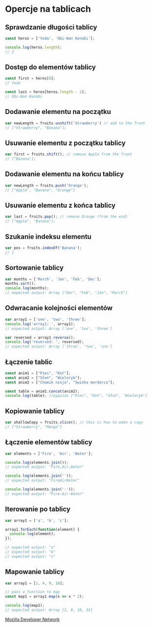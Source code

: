 # Opercje na tablicach

## Sprawdzanie długości tablicy

```js
const heros = ['Yoda', 'Obi-Wan Kenobi'];

console.log(heros.length);
// 2

```

## Dostęp do elementów tablicy

```js
const first = heros[0];
// Yoda

const last = heros[heros.length - 1];
// Obi-Wan Kenobi

```

## Dodawanie elementu na początku

```js
var newLength = fruits.unshift('Strawberry') // add to the front
// ["Strawberry", "Banana"];

```

## Usuwanie elementu z początku tablicy

```js
var first = fruits.shift(); // remove Apple from the front
// ["Banana"];

```

## Dodawanie elementu na końcu tablicy

```js
var newLength = fruits.push('Orange');
// ["Apple", "Banana", "Orange"]


```

## Usuwanie elementu z końca tablicy

```js
var last = fruits.pop(); // remove Orange (from the end)
// ["Apple", "Banana"];

```

## Szukanie indeksu elementu

```js
var pos = fruits.indexOf('Banana');
// 1

```

## Sortowanie tablicy

```js
var months = ['March', 'Jan', 'Feb', 'Dec'];
months.sort();
console.log(months);
// expected output: Array ["Dec", "Feb", "Jan", "March"]

```

## Odwracanie kolejności elementów

```js
var array1 = ['one', 'two', 'three'];
console.log('array1: ', array1);
// expected output: Array ['one', 'two', 'three']

var reversed = array1.reverse();
console.log('reversed: ', reversed);
// expected output: Array ['three', 'two', 'one']

```

## Łączenie tablic

```js
const anim1 = ["Pies", "Kot"];
const anim2 = ["Słoń", "Wieloryb"];
const anim3 = ["Chomik ninja", "Świnka morderca"];

const table = anim1.concat(anim2);
console.log(table); //wypisze ["Pies", "Kot", "Słoń", "Wieloryb"]

```

## Kopiowanie tablicy

```js
var shallowCopy = fruits.slice(); // this is how to make a copy
// ["Strawberry", "Mango"]

```

## Łączenie elementów tablicy

```js
var elements = ['Fire', 'Air', 'Water'];

console.log(elements.join());
// expected output: "Fire,Air,Water"

console.log(elements.join(''));
// expected output: "FireAirWater"

console.log(elements.join('-'));
// expected output: "Fire-Air-Water"

```

## Iterowanie po tablicy

```js
var array1 = ['a', 'b', 'c'];

array1.forEach(function(element) {
  console.log(element);
});

// expected output: "a"
// expected output: "b"
// expected output: "c"

```

## Mapowanie tablicy

```js
var array1 = [1, 4, 9, 16];

// pass a function to map
const map1 = array1.map(x => x * 2);

console.log(map1);
// expected output: Array [2, 8, 18, 32]

```

[Mozilla Developer Network](https://developer.mozilla.org/en-US/docs/Web/JavaScript/Reference/Global_Objects/Array)
